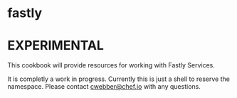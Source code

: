 # fastly

# EXPERIMENTAL

This cookbook will provide resources for working with Fastly Services.

It is completly a work in progress. Currently this is just a shell to reserve the namespace. Please contact cwebber@chef.io with any questions.

